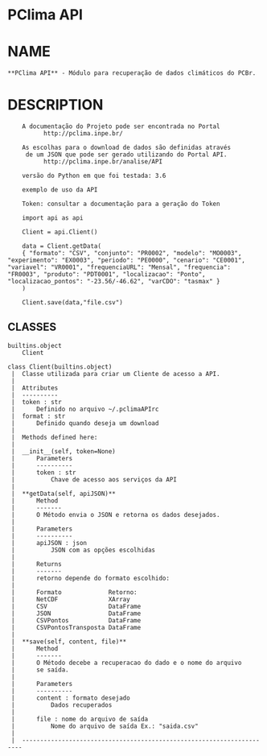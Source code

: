 
# PClima API

# NAME
    **PClima API** - Módulo para recuperação de dados climáticos do PCBr.

# DESCRIPTION
        A documentação do Projeto pode ser encontrada no Portal
              http://pclima.inpe.br/
         
        As escolhas para o download de dados são definidas através 
         de um JSON que pode ser gerado utilizando do Portal API.
              http://pclima.inpe.br/analise/API
     
        versão do Python em que foi testada: 3.6
         
        exemplo de uso da API
    
        Token: consultar a documentação para a geração do Token
    
        import api as api
    
        Client = api.Client()
    
        data = Client.getData(
        { "formato": "CSV", "conjunto": "PR0002", "modelo": "MO0003", "experimento": "EX0003", "periodo": "PE0000", "cenario": "CE0001", "variavel": "VR0001", "frequenciaURL": "Mensal", "frequencia": "FR0003", "produto": "PDT0001", "localizacao": "Ponto", "localizacao_pontos": "-23.56/-46.62", "varCDO": "tasmax" }
        )
    
        Client.save(data,"file.csv")

## CLASSES
    builtins.object
        Client
    
    class Client(builtins.object)
     |  Classe utilizada para criar um Cliente de acesso a API.
     |  
     |  Attributes
     |  ----------
     |  token : str
     |      Definido no arquivo ~/.pclimaAPIrc
     |  format : str
     |      Definido quando deseja um download
     |  
     |  Methods defined here:
     |  
     |  __init__(self, token=None)
     |      Parameters
     |      ----------
     |      token : str
     |          Chave de acesso aos serviços da API
     |  
     |  **getData(self, apiJSON)**
     |      Method
     |      -------
     |      O Método envia o JSON e retorna os dados desejados.  
     |      
     |      Parameters
     |      ----------
     |      apiJSON : json
     |          JSON com as opções escolhidas
     |      
     |      Returns
     |      -------
     |      retorno depende do formato escolhido:
     |      
     |      Formato             Retorno:
     |      NetCDF              XArray
     |      CSV                 DataFrame
     |      JSON                DataFrame
     |      CSVPontos           DataFrame
     |      CSVPontosTransposta DataFrame
     |  
     |  **save(self, content, file)**
     |      Method
     |      -------
     |      O Método decebe a recuperacao do dado e o nome do arquivo
     |      se saída.
     |      
     |      Parameters
     |      ----------
     |      content : formato desejado
     |          Dados recuperados
     |      
     |      file : nome do arquivo de saída
     |          Nome do arquivo de saída Ex.: "saida.csv"
     |  
     |  ----------------------------------------------------------------------




